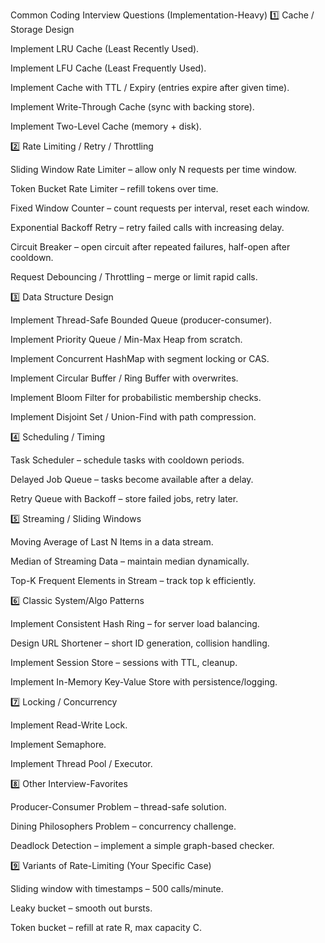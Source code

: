 Common Coding Interview Questions (Implementation-Heavy)
1️⃣ Cache / Storage Design

Implement LRU Cache (Least Recently Used).

Implement LFU Cache (Least Frequently Used).

Implement Cache with TTL / Expiry (entries expire after given time).

Implement Write-Through Cache (sync with backing store).

Implement Two-Level Cache (memory + disk).

2️⃣ Rate Limiting / Retry / Throttling

Sliding Window Rate Limiter – allow only N requests per time window.

Token Bucket Rate Limiter – refill tokens over time.

Fixed Window Counter – count requests per interval, reset each window.

Exponential Backoff Retry – retry failed calls with increasing delay.

Circuit Breaker – open circuit after repeated failures, half-open after cooldown.

Request Debouncing / Throttling – merge or limit rapid calls.

3️⃣ Data Structure Design

Implement Thread-Safe Bounded Queue (producer-consumer).

Implement Priority Queue / Min-Max Heap from scratch.

Implement Concurrent HashMap with segment locking or CAS.

Implement Circular Buffer / Ring Buffer with overwrites.

Implement Bloom Filter for probabilistic membership checks.

Implement Disjoint Set / Union-Find with path compression.

4️⃣ Scheduling / Timing

Task Scheduler – schedule tasks with cooldown periods.

Delayed Job Queue – tasks become available after a delay.

Retry Queue with Backoff – store failed jobs, retry later.

5️⃣ Streaming / Sliding Windows

Moving Average of Last N Items in a data stream.

Median of Streaming Data – maintain median dynamically.

Top-K Frequent Elements in Stream – track top k efficiently.

6️⃣ Classic System/Algo Patterns

Implement Consistent Hash Ring – for server load balancing.

Design URL Shortener – short ID generation, collision handling.

Implement Session Store – sessions with TTL, cleanup.

Implement In-Memory Key-Value Store with persistence/logging.

7️⃣ Locking / Concurrency

Implement Read-Write Lock.

Implement Semaphore.

Implement Thread Pool / Executor.

8️⃣ Other Interview-Favorites

Producer-Consumer Problem – thread-safe solution.

Dining Philosophers Problem – concurrency challenge.

Deadlock Detection – implement a simple graph-based checker.

9️⃣ Variants of Rate-Limiting (Your Specific Case)

Sliding window with timestamps – 500 calls/minute.

Leaky bucket – smooth out bursts.

Token bucket – refill at rate R, max capacity C.
